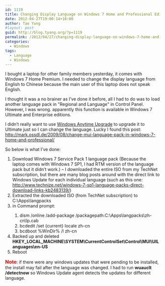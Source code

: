 ```yaml
---
id: 1119
title: Changing Display Language on Windows 7 Home and Professional Editions
date: 2012-04-27T19:00:14+10:00
author: Tao Yang
#layout: post
guid: http://blog.tyang.org/?p=1119
permalink: /2012/04/27/changing-display-language-on-windows-7-home-and-professional-editions/
categories:
  - Windows
tags:
  - Language
  - Windows
---
```

I bought a laptop for other family members yesterday, it comes with Windows 7 Home Premium. I needed to change the display language from English to Chinese because the main user of this laptop does not speak English.

I thought it was a no brainer as I’ve done it before, all I had to do was to load another language pack in "Regional and Language" in Control Panel. However, I was wrong. apparently this function is available in Windows 7 Ultimate and Enterprise editions.

I didn’t really want to use <a href="http://windows.microsoft.com/en-AU/windows7/products/windows-anytime-upgrade">Windows Anytime Upgrade</a> to upgrade it to Ultimate just so I can change the language. Lucky I found this post: <a href="http://mark.ossdl.de/2009/08/change-mui-language-pack-in-windows-7-home-and-professional/">http://mark.ossdl.de/2009/08/change-mui-language-pack-in-windows-7-home-and-professional/</a>

So below is what I’ve done:
<ol>
	<li>Download Windows 7 Service Pack 1 language pack (Because the laptop comes with Windows 7 SP1, I had RTM version of the language pack but it didn’t work.) – I downloaded the entire ISO from my TechNet subscription, but there are many blog posts around with the direct link to Windows Update for each individual language (such as this one: <a href="http://www.technize.net/windows-7-sp1-language-packs-direct-download-links-kb2483139/">http://www.technize.net/windows-7-sp1-language-packs-direct-download-links-kb2483139/</a>)</li>
	<li>Extracted the downloaded ISO (from TechNet subscription) to C:\Apps\langpacks</li>
	<li>in Command prompt:</li>
<ol>
	<li>dism /online /add-package /packagepath:C:\Apps\langpacks\zh-cn\lp.cab</li>
	<li>bcdedit /set {current} locale zh-cn</li>
	<li>bcdboot %WinDir% /l zh-cn</li>
</ol>
	<li>Backed up and deleted <strong>HKEY_LOCAL_MACHINE\SYSTEM\CurrentControlSet\Control\MUI\UILanguages\en-US</strong></li>
	<li>Reboot</li>
</ol>
<span style="color: #ff0000; font-size: medium;"><strong>Note</strong></span>: if there were any windows updates that were pending to be installed, the install may fail after the language was changed. I had to run <strong>wuauclt /detectnow</strong> so Windows Update agent detects the updates for different language.